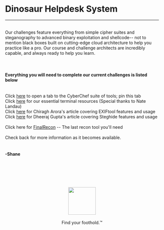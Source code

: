 <br />
<br />
<br />

# Dinosaur Helpdesk System
<hr />
<br />
Our challenges feature everything from simple cipher suites and steganography to advanced binary exploitation and shellcode-- not to mention black boxes built on cutting-edge cloud architecture to help you practice like a pro. Our course and challenge architects are incredibly capable, and always ready to help you learn. <br /><br /><br />

#### Everything you will need to complete our current challenges is listed below<br />
<br />
Click <a href="https://gchq.github.io/CyberChef/" target="chef">here</a> to open a tab to the CyberChef suite of tools; pin this tab<br />
Click <a href="terminal" target="terminal">here</a> for our essential terminal resources (Special thanks to Nate Landau)<br />
Click <a href="https://www.hackingarticles.in/exiftool-a-meta-data-extractor/" target="exiftool">here</a> for Chiragh Arora's article covering EXIFtool features and usage<br />
Click <a href="https://www.hackingarticles.in/comprehensive-guide-to-steghide-tool/" target="steghide">here</a> for Dheeraj Gupta's article covering Steghide features and usage<br /><br />
Click here for <a href="https://github.com/thewhiteh4t/FinalRecon" target="FR">FinalRecon</a> -- The last recon tool you'll need
<br /><br />
Check back for more information as it becomes available.<br /><br />

#### -Shane


<br /><br />
<br /><br dinosaur="1f07fedd38553db534bff415c827a7e0"/>

<p align="center">
  <a href="https://www.noshitsecurity.com"><img width="90" src="https://www.noshitsecurity.com/img/wasp.png"></a><br /><br />
    Find your foothold.™
</p>
